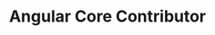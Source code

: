 ---
name: Victor Savkin
title: Angular Core Contributor
twitter: victorsavkin
github: https://github.com/vsavkin
image: /media/people/victor-savkin.jpg
---
